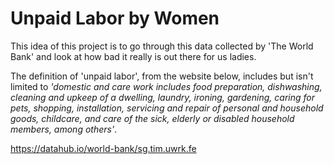 # Unpaid Labor by Women

This idea of this project is to go through this data collected by 'The World Bank' and look at how bad it really is out there for us ladies. 

The definition of 'unpaid labor', from the website below, includes but isn't limited to <i>'domestic and care work includes food preparation, dishwashing, cleaning and upkeep of a dwelling, laundry, ironing, gardening, caring for pets, shopping, installation, servicing and repair of personal and household goods, childcare, and care of the sick, elderly or disabled household members, among others'</i>.

https://datahub.io/world-bank/sg.tim.uwrk.fe
